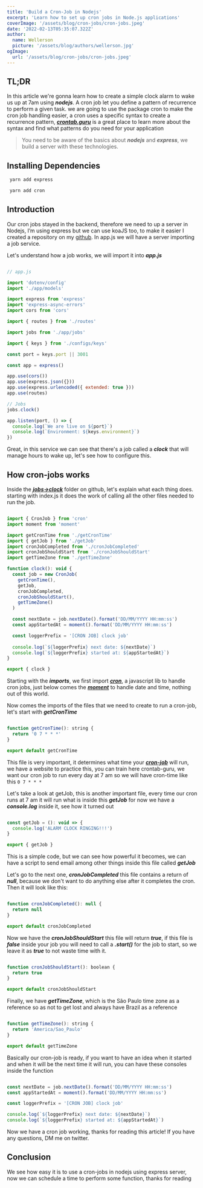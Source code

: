 ```yaml
---
title: 'Build a Cron-Job in Nodejs'
excerpt: 'Learn how to set up cron jobs in Node.js applications'
coverImage: '/assets/blog/cron-jobs/cron-jobs.jpeg'
date: '2022-02-13T05:35:07.322Z'
author:
  name: Wellerson
  picture: '/assets/blog/authors/wellerson.jpg'
ogImage:
  url: '/assets/blog/cron-jobs/cron-jobs.jpeg'
---
```


## TL;DR
In this article we're gonna learn how to create a simple clock alarm to wake us up at 7am using ***nodejs***. A cron job let you define a pattern of recurrence to perform a given task.
we are going to use the package cron to make the cron job handling easier, a cron uses a specific syntax to create a recurrence pattern,
***[crontab.guru](https://crontab.guru)*** is a great place to learn more about the syntax and find what patterns do you need for your application

> You need to be aware of the basics about ***nodejs*** and ***express***, we build a server with these technologies.

## Installing Dependencies

```sh
 yarn add express

 yarn add cron
```

## Introduction

Our cron jobs stayed in the backend, therefore we need to up a server in Nodejs, I’m using express but we can use koaJS too, to make it easier I created a repository on my [github](https://github.com/Wellers0n/cron-job).  In app.js we will have a server importing a job service.

Let's understand how a job works, we will import it into ***app.js***

```js

// app.js

import 'dotenv/config'
import './app/models'

import express from 'express'
import 'express-async-errors'
import cors from 'cors'

import { routes } from './routes'

import jobs from './app/jobs'

import { keys } from './configs/keys'

const port = keys.port || 3001

const app = express()

app.use(cors())
app.use(express.json({}))
app.use(express.urlencoded({ extended: true }))
app.use(routes)

// Jobs
jobs.clock()

app.listen(port, () => {
  console.log(`We are live on ${port}`)
  console.log(`Environment: ${keys.environment}`)
})

```

Great, in this service we can see that there's a job called a ***clock*** that will manage hours to wake up, let's see how to configure this.

## How cron-jobs works

Inside the ***[jobs→clock](https://github.com/Wellers0n/cron-job/tree/master/src/app/jobs/clock)*** folder on github, let's explain what each thing does. starting with index.js it does the work of calling all the other files needed to run the job.

```js

import { CronJob } from 'cron'
import moment from 'moment'

import getCronTime from './getCronTime'
import { getJob } from './getJob'
import cronJobCompleted from './cronJobCompleted'
import cronJobShouldStart from './cronJobShouldStart'
import getTimeZone from './getTimeZone' 

function clock(): void {
  const job = new CronJob(
    getCronTime(),
    getJob,
    cronJobCompleted,
    cronJobShouldStart(),
    getTimeZone()
  )

  const nextDate = job.nextDate().format('DD/MM/YYYY HH:mm:ss')
  const appStartedAt = moment().format('DD/MM/YYYY HH:mm:ss')

  const loggerPrefix = '[CRON JOB] clock job'
  
  console.log(`${loggerPrefix} next date: ${nextDate}`)
  console.log(`${loggerPrefix} started at: ${appStartedAt}`)
}

export { clock }

```

Starting with the ***imports***, we first import ***[cron](https://github.com/kelektiv/node-cron)***, a javascript lib to handle cron jobs, just below comes the ***[moment](https://github.com/moment/moment)*** to handle date and time, nothing out of this world.

Now comes the imports of the files that we need to create to run a cron-job, let's start with ***getCronTime***

```js

function getCronTime(): string {
  return '0 7 * * *'
}

export default getCronTime

```

This file is very important, it determines what time your ***[cron-job](https://crontab.guru)*** will run, we have a website to practice this, you can train here crontab-guru, we want our cron job to run every day at 7 am so we will have cron-time like this `0 7 * * *`

Let's take a look at getJob, this is another important file, every time our cron runs at 7 am it will run what is inside this ***getJob*** for now we have a ***console.log*** inside it, see how it turned out

```js

const getJob = (): void => {
  console.log('ALARM CLOCK RINGING!!!')
}

export { getJob }

```

This is a simple code, but we can see how powerful it becomes, we can have a script to send email among other things inside this file called ***getJob***

Let's go to the next one, ***cronJobCompleted*** this file contains a return of ***null***, because we don't want to do anything else after it completes the cron. Then it will look like this:

```js

function cronJobCompleted(): null {
  return null
}

export default cronJobCompleted

```

Now we have the ***cronJobShouldStart*** this file will return ***true***, if this file is ***false*** inside your job you will need to call a ***.start()*** for the job to start, so we leave it as ***true*** to not waste time with it.

```js

function cronJobShouldStart(): boolean {
  return true
}

export default cronJobShouldStart

```

Finally, we have ***getTimeZone***, which is the São Paulo time zone as a reference so as not to get lost and always have Brazil as a reference

```js

function getTimeZone(): string {
  return 'America/Sao_Paulo'
}

export default getTimeZone

```

Basically our cron-job is ready, if you want to have an idea when it started and when it will be the next time it will run, you can have these consoles inside the function

```js

const nextDate = job.nextDate().format('DD/MM/YYYY HH:mm:ss')
const appStartedAt = moment().format('DD/MM/YYYY HH:mm:ss')

const loggerPrefix = '[CRON JOB] clock job'

console.log(`${loggerPrefix} next date: ${nextDate}`)
console.log(`${loggerPrefix} started at: ${appStartedAt}`)

```

Now we have a cron job working, thanks for reading this article! If you have any questions, DM me on twitter.

## Conclusion

We see how easy it is to use a cron-jobs in nodejs using express server, now we can schedule a time to perform some function, thanks for reading
